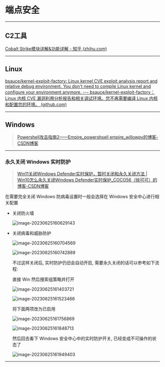 # 端点安全

---

## C2工具

[Cobalt Strike模块详解&功能详解 - 知乎 (zhihu.com)](https://zhuanlan.zhihu.com/p/261298349)

---

## Linux

[bsauce/kernel-exploit-factory: Linux kernel CVE exploit analysis report and relative debug environment. You don't need to compile Linux kernel and configure your environment anymore. --- bsauce/kernel-exploit-factory：Linux 内核 CVE 漏洞利用分析报告和相关调试环境。您不再需要编译 Linux 内核和配置您的环境。 (github.com)](https://github.com/bsauce/kernel-exploit-factory)

---

## Windows

> [Powershell攻击指南2——Empire_powershsell empire_willowpy的博客-CSDN博客](https://blog.csdn.net/qq_34640691/article/details/110686135)

---

### 永久关闭 Windows 实时防护

> [Win11关闭Windows Defender实时保护，暂时关闭和永久关闭方法 | Win10怎么永久关闭Windows Defender实时保护_COCO56（徐可可）的博客-CSDN博客](https://blog.csdn.net/COCO56/article/details/128613164)

在需要完全关闭 Windows 防病毒设置时一般会选择在 Windows 安全中心进行相关配置

- 关闭防火墙

  ![image-20230625160629143](http://cdn.ayusummer233.top/DailyNotes/202306251606226.png)

- 关闭病毒和威胁防护

  ![image-20230625160704569](http://cdn.ayusummer233.top/DailyNotes/202306251607683.png)

  ![image-20230625160742889](http://cdn.ayusummer233.top/DailyNotes/202306251607978.png)

  不过这样关闭后, 实时防护仍旧会自动开启, 需要永久关闭的话可以参考如下流程:

  直接 Win 然后搜索组策略并打开

  ![image-20230625161403721](http://cdn.ayusummer233.top/DailyNotes/202306251614873.png)

  ![image-20230625161523466](http://cdn.ayusummer233.top/DailyNotes/202306251615540.png)

  将下面两项改为已启用

  ![image-20230625161756869](http://cdn.ayusummer233.top/DailyNotes/202306251617972.png)

  ![image-20230625161848713](http://cdn.ayusummer233.top/DailyNotes/202306251618831.png)

  然后回去看下 Windows 安全中心中的实时防护开关, 已经变成不可操作的状态了

  ![image-20230625161949403](http://cdn.ayusummer233.top/DailyNotes/202306251619476.png)

  

---


